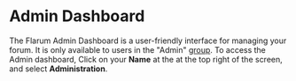# Admin Dashboard

The Flarum Admin Dashboard is a user-friendly interface for managing your forum.
It is only available to users in the "Admin" [group](/extend/permissions.md).
To access the Admin dashboard, Click on your **Name** at the at the top right of the screen, and select **Administration**.
